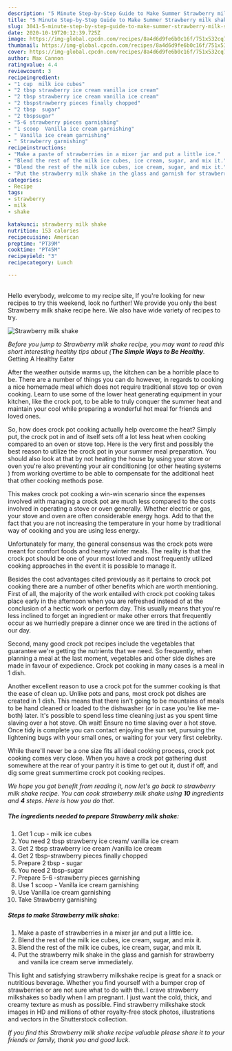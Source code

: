 ```yaml
---
description: "5 Minute Step-by-Step Guide to Make Summer Strawberry milk shake"
title: "5 Minute Step-by-Step Guide to Make Summer Strawberry milk shake"
slug: 3041-5-minute-step-by-step-guide-to-make-summer-strawberry-milk-shake
date: 2020-10-19T20:12:39.725Z
image: https://img-global.cpcdn.com/recipes/8a4d6d9fe6b0c16f/751x532cq70/strawberry-milk-shake-recipe-main-photo.jpg
thumbnail: https://img-global.cpcdn.com/recipes/8a4d6d9fe6b0c16f/751x532cq70/strawberry-milk-shake-recipe-main-photo.jpg
cover: https://img-global.cpcdn.com/recipes/8a4d6d9fe6b0c16f/751x532cq70/strawberry-milk-shake-recipe-main-photo.jpg
author: Max Cannon
ratingvalue: 4.4
reviewcount: 3
recipeingredient:
- "1 cup  milk ice cubes"
- "2 tbsp strawberry ice cream vanilla ice cream"
- "2 tbsp strawberry ice cream vanilla ice cream"
- "2 tbspstrawberry pieces finally chopped"
- "2 tbsp  sugar"
- "2 tbspsugar"
- "5-6 strawberry pieces garnishing"
- "1 scoop  Vanilla ice cream garnishing"
- " Vanilla ice cream garnishing"
- " Strawberry garnishing"
recipeinstructions:
- "Make a paste of strawberries in a mixer jar and put a little ice."
- "Blend the rest of the milk ice cubes, ice cream, sugar, and mix it."
- "Blend the rest of the milk ice cubes, ice cream, sugar, and mix it."
- "Put the strawberry milk shake in the glass and garnish for strawberry and vanilla ice cream serve immediately."
categories:
- Recipe
tags:
- strawberry
- milk
- shake

katakunci: strawberry milk shake 
nutrition: 153 calories
recipecuisine: American
preptime: "PT39M"
cooktime: "PT45M"
recipeyield: "3"
recipecategory: Lunch

---
```

<br>
Hello everybody, welcome to my recipe site, If you're looking for new recipes to try this weekend, look no further! We provide you only the best Strawberry milk shake recipe here. We also have wide variety of recipes to try.
<br>


![Strawberry milk shake](https://img-global.cpcdn.com/recipes/8a4d6d9fe6b0c16f/751x532cq70/strawberry-milk-shake-recipe-main-photo.jpg)

<i>Before you jump to Strawberry milk shake recipe, you may want to read this short interesting healthy tips about {<strong>The Simple Ways to Be Healthy</strong>.</i>
Getting A Healthy Eater


After the weather outside warms up, the kitchen can be a horrible place to be. There are a number of things you can do however, in regards to cooking a nice homemade meal which does not require traditional stove top or oven cooking. Learn to use some of the lower heat generating equipment in your kitchen, like the crock pot, to be able to truly conquer the summer heat and maintain your cool while preparing a wonderful hot meal for friends and loved ones.

So, how does crock pot cooking actually help overcome the heat? Simply put, the crock pot in and of itself sets off a lot less heat when cooking compared to an oven or stove top. Here is the very first and possibly the best reason to utilize the crock pot in your summer meal preparation. You should also look at that by not heating the house by using your stove or oven you're also preventing your air conditioning (or other heating systems ) from working overtime to be able to compensate for the additional heat that other cooking methods pose.

This makes crock pot cooking a win-win scenario since the expenses involved with managing a crock pot are much less compared to the costs involved in operating a stove or oven generally. Whether electric or gas, your stove and oven are often considerable energy hogs. Add to that the fact that you are not increasing the temperature in your home by traditional way of cooking and you are using less energy.

Unfortunately for many, the general consensus was the crock pots were meant for comfort foods and hearty winter meals.  The reality is that the crock pot should be one of your most loved and most frequently utilized cooking approaches in the event it is possible to manage it.  



Besides the cost advantages cited previously as it pertains to crock pot cooking there are a number of other benefits which are worth mentioning. First of all, the majority of the work entailed with crock pot cooking takes place early in the afternoon when you are refreshed instead of at the conclusion of a hectic work or perform day. This usually means that you're less inclined to forget an ingredient or make other errors that frequently occur as we hurriedly prepare a dinner once we are tired in the actions of our day.

Second, many good crock pot recipes include the vegetables that guarantee we're getting the nutrients that we need. So frequently, when planning a meal at the last moment, vegetables and other side dishes are made in favour of expedience. Crock pot cooking in many cases is a meal in 1 dish.

Another excellent reason to use a crock pot for the summer cooking is that the ease of clean up.  Unlike pots and pans, most crock pot dishes are created in 1 dish. This means that there isn't going to be mountains of meals to be hand cleaned or loaded to the dishwasher (or in case you're like me-both) later. It's possible to spend less time cleaning just as you spent time slaving over a hot stove. Oh wait! Ensure no time slaving over a hot stove. Once tidy is complete you can contact enjoying the sun set, pursuing the lightening bugs with your small ones, or waiting for your very first celebrity.

While there'll never be a one size fits all ideal cooking process, crock pot cooking comes very close. When you have a crock pot gathering dust somewhere at the rear of your pantry it is time to get out it, dust if off, and dig some great summertime crock pot cooking recipes.


<i>We hope you got benefit from reading it, now let's go back to strawberry milk shake recipe. You can cook strawberry milk shake using <strong>10</strong> ingredients and <strong>4</strong> steps. Here is how you do that.
</i>

##### The ingredients needed to prepare Strawberry milk shake:

1. Get 1 cup - milk ice cubes
1. You need 2 tbsp strawberry ice cream/ vanilla ice cream
1. Get 2 tbsp strawberry ice cream /vanilla ice cream
1. Get 2 tbsp-strawberry pieces finally chopped
1. Prepare 2 tbsp - sugar
1. You need 2 tbsp-sugar
1. Prepare 5-6 -strawberry pieces garnishing
1. Use 1 scoop - Vanilla ice cream garnishing
1. Use  Vanilla ice cream garnishing
1. Take  Strawberry garnishing


##### Steps to make Strawberry milk shake:

1. Make a paste of strawberries in a mixer jar and put a little ice.
1. Blend the rest of the milk ice cubes, ice cream, sugar, and mix it.
1. Blend the rest of the milk ice cubes, ice cream, sugar, and mix it.
1. Put the strawberry milk shake in the glass and garnish for strawberry and vanilla ice cream serve immediately.


This light and satisfying strawberry milkshake recipe is great for a snack or nutritious beverage. Whether you find yourself with a bumper crop of strawberries or are not sure what to do with the. I crave strawberry milkshakes so badly when I am pregnant. I just want the cold, thick, and creamy texture as mush as possible. Find strawberry milkshake stock images in HD and millions of other royalty-free stock photos, illustrations and vectors in the Shutterstock collection. 

<i>If you find this Strawberry milk shake recipe valuable please share it to your friends or family, thank you and good luck.</i>
